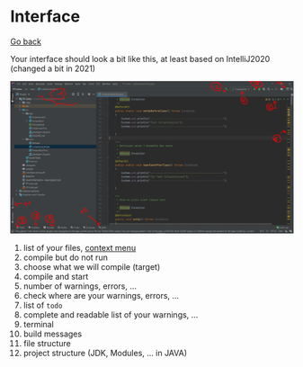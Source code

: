 # Interface

[Go back](..)

Your interface should look a bit like this,
at least based on IntelliJ2020 (changed a
bit in 2021)

![view](view.png)

1. list of your files, [context menu](context.md)
2. compile but do not run
3. choose what we will compile (target)
4. compile and start
5. number of warnings, errors, ...
6. check where are your warnings, errors, ...
7. list of ``todo``
8. complete and readable list of your warnings, ...
9. terminal
10. build messages
11. file structure
12. project structure (JDK, Modules, ... in JAVA)